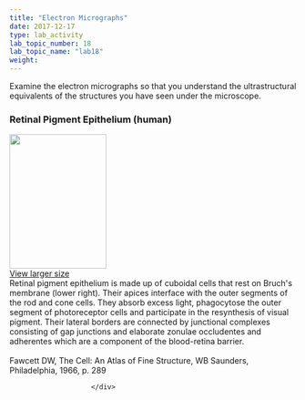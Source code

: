 ```yaml
---
title: "Electron Micrographs"
date: 2017-12-17
type: lab_activity
lab_topic_number: 18
lab_topic_name: "lab18"
weight: 
---
```

<div class="entrybody">
						<p>Examine the electron micrographs so that you understand the ultrastructural equivalents of the structures you have seen under the microscope.</p>

<h3>Retinal Pigment Epithelium (human)</h3>

<div class="slidepopup"><div class="thumbnail"> <a href="http://histologylab.ccnmtl.columbia.edu/assets_c/2009/07/62-1357.html" onclick="window.open('http://histologylab.ccnmtl.columbia.edu/assets_c/2009/07/62-1357.html', 'popup','width=810, height=750,scrollbars=1,resizable=1, toolbar=no,directories=no,location=no,menubar=no,status=no'); return false"> <img src="http://mt.ccnmtl.columbia.edu/histologylab/assets/images/62-thumb-170x236-1357.jpg" width="170" height="236" alt="" class="mt-image-left"> </a><br> <a href="http://histologylab.ccnmtl.columbia.edu/assets_c/2009/07/62-1357.html" onclick="window.open('http://histologylab.ccnmtl.columbia.edu/assets_c/2009/07/62-1357.html', 'popup','width=810, height=750,scrollbars=1,resizable=1, toolbar=no,directories=no,location=no,menubar=no,status=no'); return false">View larger size</a> </div><div class="slidetxt">Retinal pigment epithelium is made up of cuboidal cells that rest on Bruch's membrane (lower right). Their apices interface with the outer segments of the rod and cone cells. They absorb excess light, phagocytose the outer segment of photoreceptor cells and participate in the resynthesis of visual pigment. Their lateral borders are connected by junctional complexes consisting of gap junctions and elaborate zonulae occludentes and adherentes which are a component of the blood-retina barrier.
<br><br>
Fawcett <span class="caps">DW,</span> The Cell: An Atlas of Fine Structure, WB Saunders, Philadelphia, 1966, p. 289</div></div>
						
						
						</div>